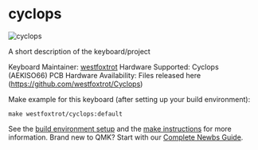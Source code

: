 # cyclops

![cyclops](https://github.com/westfoxtrot/Cyclops)

A short description of the keyboard/project

Keyboard Maintainer: [westfoxtrot](https://github.com/westfoxtrot)
Hardware Supported: Cyclops (AEKISO66) PCB
Hardware Availability: Files released here (https://github.com/westfoxtrot/Cyclops)

Make example for this keyboard (after setting up your build environment):

    make westfoxtrot/cyclops:default

See the [build environment setup](https://docs.qmk.fm/#/getting_started_build_tools) and the [make instructions](https://docs.qmk.fm/#/getting_started_make_guide) for more information. Brand new to QMK? Start with our [Complete Newbs Guide](https://docs.qmk.fm/#/newbs).
